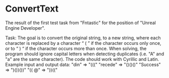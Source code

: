 # ConvertText

The result of the first test task from "Fntastic" for the position of "Unreal Engine Developer".


Task:
The goal is to convert the original string, to a new string, where each character is replaced by a character
“ ( ” if the character occurs only once, or to “ ) “ if the character occurs more than once.
When solving, the program should ignore capital letters when detecting duplicates (i.e. "A" and "a" are the same character).
The code should work with Cyrillic and Latin.
Example input and output data:
"din" => "((("
"recede" => "()()()"
"Success" => ")())())"
"(( @" => "))(("
